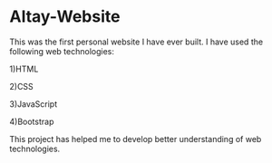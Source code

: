 # Altay-Website

This was the first personal website I have ever built. I have used the following web technologies:

1)HTML

2)CSS

3)JavaScript

4)Bootstrap

This project has helped me to develop better understanding of web technologies.
